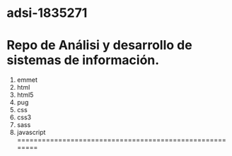 # adsi-1835271
Repo de Análisi y desarrollo de sistemas de información.
========================================================
1. emmet
2. html
3. html5
4. pug
5. css
6. css3
7. sass
8. javascript
======================================================== 